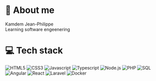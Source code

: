# 💭 About me
Kamdem Jean-Philippe<br />Learning software engeenering

# 💻 Tech stack
![HTML5](https://img.shields.io/badge/HTML5-e54d26)
![CSS3](https://img.shields.io/badge/CSS3-254ee4)
![Javascript](https://img.shields.io/badge/Javascript-e9ca32)
![Typescript](https://img.shields.io/badge/Typescript-3077c5)
![Node.js](https://img.shields.io/badge/Node.js-399b52)
![PHP](https://img.shields.io/badge/PHP-787cb5)
![SQL](https://img.shields.io/badge/SQL-fff)
![Angular](https://img.shields.io/badge/Angular-a71c29)
![React](https://img.shields.io/badge/React-5fdcfb)
![Laravel](https://img.shields.io/badge/Laravel-e72313)
![Docker](https://img.shields.io/badge/Docker-039cfd)
![]()
